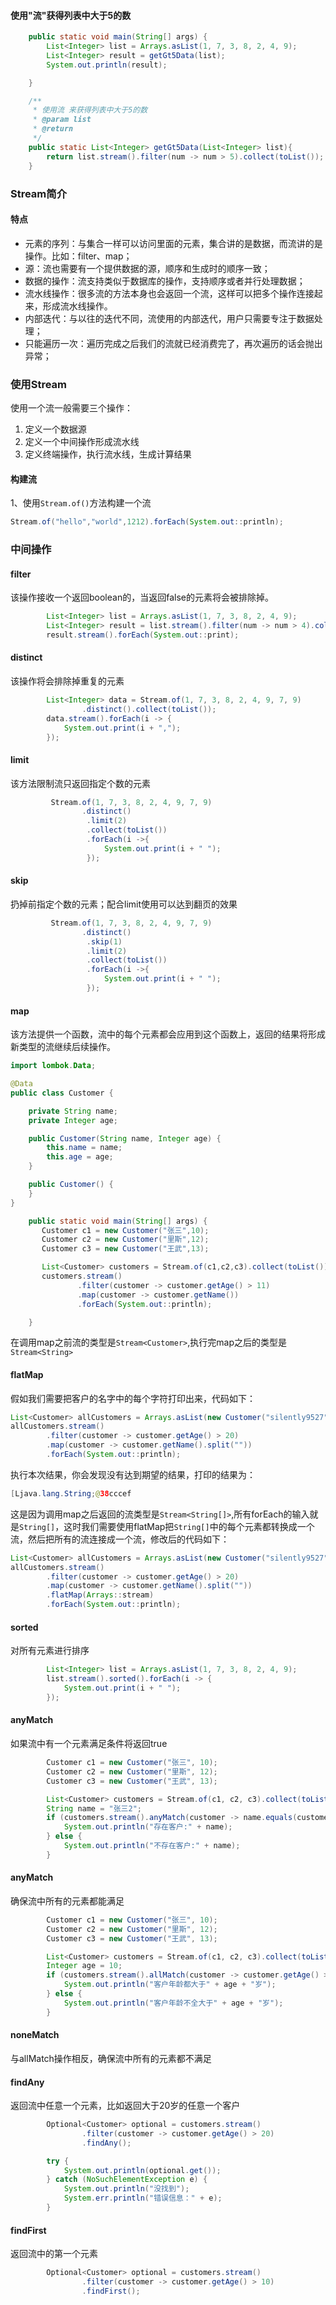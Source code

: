 #### 使用"流"获得列表中大于5的数

~~~java
    public static void main(String[] args) {
        List<Integer> list = Arrays.asList(1, 7, 3, 8, 2, 4, 9);
        List<Integer> result = getGt5Data(list);
        System.out.println(result);

    }

    /**
     * 使用流 来获得列表中大于5的数
     * @param list
     * @return
     */
    public static List<Integer> getGt5Data(List<Integer> list){
        return list.stream().filter(num -> num > 5).collect(toList());
    }
~~~

### Stream简介

#### 特点

- 元素的序列：与集合一样可以访问里面的元素，集合讲的是数据，而流讲的是操作。比如：filter、map；
- 源：流也需要有一个提供数据的源，顺序和生成时的顺序一致；
- 数据的操作：流支持类似于数据库的操作，支持顺序或者并行处理数据；
- 流水线操作：很多流的方法本身也会返回一个流，这样可以把多个操作连接起来，形成流水线操作。
- 内部迭代：与以往的迭代不同，流使用的内部迭代，用户只需要专注于数据处理；
- 只能遍历一次：遍历完成之后我们的流就已经消费完了，再次遍历的话会抛出异常；

### 使用Stream

使用一个流一般需要三个操作：

1. 定义一个数据源
2. 定义一个中间操作形成流水线
3. 定义终端操作，执行流水线，生成计算结果

#### 构建流

1、使用`Stream.of()`方法构建一个流

~~~java
Stream.of("hello","world",1212).forEach(System.out::println);
~~~

### 中间操作

#### filter

该操作接收一个返回boolean的，当返回false的元素将会被排除掉。

~~~java
        List<Integer> list = Arrays.asList(1, 7, 3, 8, 2, 4, 9);
        List<Integer> result = list.stream().filter(num -> num > 4).collect(toList());
        result.stream().forEach(System.out::print);
~~~

#### distinct

该操作将会排除掉重复的元素

~~~java
        List<Integer> data = Stream.of(1, 7, 3, 8, 2, 4, 9, 7, 9)
                .distinct().collect(toList());
        data.stream().forEach(i -> {
            System.out.print(i + ",");
        });
~~~

#### limit

该方法限制流只返回指定个数的元素

~~~java
         Stream.of(1, 7, 3, 8, 2, 4, 9, 7, 9)
                .distinct()
                 .limit(2)
                 .collect(toList())
                 .forEach(i ->{
                     System.out.print(i + " ");
                 });
~~~

#### skip

扔掉前指定个数的元素；配合limit使用可以达到翻页的效果

~~~java
         Stream.of(1, 7, 3, 8, 2, 4, 9, 7, 9)
                .distinct()
                 .skip(1)
                 .limit(2)
                 .collect(toList())
                 .forEach(i ->{
                     System.out.print(i + " ");
                 });
~~~

#### map

该方法提供一个函数，流中的每个元素都会应用到这个函数上，返回的结果将形成新类型的流继续后续操作。

~~~java
import lombok.Data;

@Data
public class Customer {

    private String name;
    private Integer age;

    public Customer(String name, Integer age) {
        this.name = name;
        this.age = age;
    }

    public Customer() {
    }
}

~~~

~~~java
    public static void main(String[] args) {
       Customer c1 = new Customer("张三",10);
       Customer c2 = new Customer("里斯",12);
       Customer c3 = new Customer("王武",13);

       List<Customer> customers = Stream.of(c1,c2,c3).collect(toList());
       customers.stream()
               .filter(customer -> customer.getAge() > 11)
               .map(customer -> customer.getName())
               .forEach(System.out::println);

    }
~~~

在调用map之前流的类型是`Stream<Customer>`,执行完map之后的类型是`Stream<String>`

#### flatMap

假如我们需要把客户的名字中的每个字符打印出来，代码如下：

~~~java
List<Customer> allCustomers = Arrays.asList(new Customer("silently9527", 30));
allCustomers.stream()
        .filter(customer -> customer.getAge() > 20)
        .map(customer -> customer.getName().split(""))
        .forEach(System.out::println);
~~~

执行本次结果，你会发现没有达到期望的结果，打印的结果为：

~~~java
[Ljava.lang.String;@38cccef
~~~

这是因为调用map之后返回的流类型是`Stream<String[]>`,所有forEach的输入就是`String[]`，这时我们需要使用flatMap把`String[]`中的每个元素都转换成一个流，然后把所有的流连接成一个流，修改后的代码如下：

~~~java
List<Customer> allCustomers = Arrays.asList(new Customer("silently9527", 30));
allCustomers.stream()
        .filter(customer -> customer.getAge() > 20)
        .map(customer -> customer.getName().split(""))
        .flatMap(Arrays::stream)
        .forEach(System.out::println);
~~~

#### sorted

对所有元素进行排序

~~~java
        List<Integer> list = Arrays.asList(1, 7, 3, 8, 2, 4, 9);
        list.stream().sorted().forEach(i -> {
            System.out.print(i + " ");
        });
~~~

#### anyMatch

如果流中有一个元素满足条件将返回true

~~~java
        Customer c1 = new Customer("张三", 10);
        Customer c2 = new Customer("里斯", 12);
        Customer c3 = new Customer("王武", 13);

        List<Customer> customers = Stream.of(c1, c2, c3).collect(toList());
        String name = "张三2";
        if (customers.stream().anyMatch(customer -> name.equals(customer.getName()))) {
            System.out.println("存在客户:" + name);
        } else {
            System.out.println("不存在客户:" + name);
        }
~~~

#### anyMatch

确保流中所有的元素都能满足

~~~java
        Customer c1 = new Customer("张三", 10);
        Customer c2 = new Customer("里斯", 12);
        Customer c3 = new Customer("王武", 13);

        List<Customer> customers = Stream.of(c1, c2, c3).collect(toList());
        Integer age = 10;
        if (customers.stream().allMatch(customer -> customer.getAge() > age)) {
            System.out.println("客户年龄都大于" + age + "岁");
        } else {
            System.out.println("客户年龄不全大于" + age + "岁");
        }
~~~

#### noneMatch

与allMatch操作相反，确保流中所有的元素都不满足

#### findAny

返回流中任意一个元素，比如返回大于20岁的任意一个客户

~~~java
        Optional<Customer> optional = customers.stream()
                .filter(customer -> customer.getAge() > 20)
                .findAny();

        try {
            System.out.println(optional.get());
        } catch (NoSuchElementException e) {
            System.out.println("没找到");
            System.err.println("错误信息：" + e);
        }
~~~

#### findFirst

返回流中的第一个元素

~~~java
        Optional<Customer> optional = customers.stream()
                .filter(customer -> customer.getAge() > 10)
                .findFirst();
~~~

